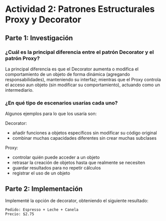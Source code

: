 # Actividad 2: Patrones Estructurales Proxy y Decorator
## Parte 1: Investigación

### ¿Cuál es la principal diferencia entre el patrón Decorator y el patrón Proxy?
La principal diferencia es que el Decorator aumenta o modifica el comportamiento de un objeto de forma dinámica (agregando responsabilidades), manteniendo su interfaz; mientras que el Proxy controla el acceso aun objeto (sin modificar su comportamiento), actuando como un intermediario.

### ¿En qué tipo de escenarios usarías cada uno?
Algunos ejemplos para lo que los usaría son:

Decorator:
- añadir funciones a objetos específicos sin modificar su código original
- combinar muchas capacidades diferentes sin crear muchas subclases

Proxy: 
- controlar quién puede acceder a un objeto
- retrasar la creación de objetos hasta que realmente se necesiten
- guardar resultados para no repetir cálculos 
- registrar el uso de un objeto

## Parte 2: Implementación
Implementé la opción de decorator, obteniendo el siguiente resultado: 
```
Pedido: Espresso + Leche + Canela
Precio: $2.75
```
